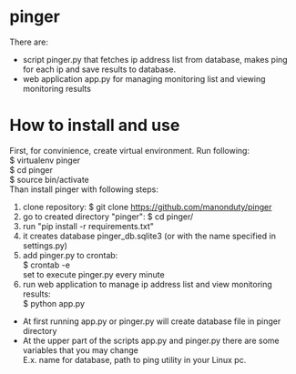 # pinger

There are:
- script pinger.py that fetches ip address list from database, makes ping for each ip and save results to database.
- web application app.py for managing monitoring list and viewing monitoring results

# How to install and use<br>

First, for convinience, create virtual environment. Run following: <br>
$ virtualenv pinger <br>
$ cd pinger <br>
$ source bin/activate <br>
Than install pinger with following steps: <br>

1. clone repository: $ git clone https://github.com/manonduty/pinger
2. go to created directory "pinger": $ cd pinger/
3. run "pip install -r requirements.txt"
4. 
    it creates database pinger_db.sqlite3 (or with the name specified in settings.py)
5. add pinger.py to crontab: <br>
    $ crontab -e <br>
  set to execute pinger.py every minute
7. run web application to manage ip address list and view monitoring results: <br>
    $ python app.py

- At first running app.py or pinger.py will create database file in pinger directory
- At the upper part of the scripts app.py and pinger.py there are some variables that you may change<br>
E.x. name for database, path to ping utility in your Linux pc.
